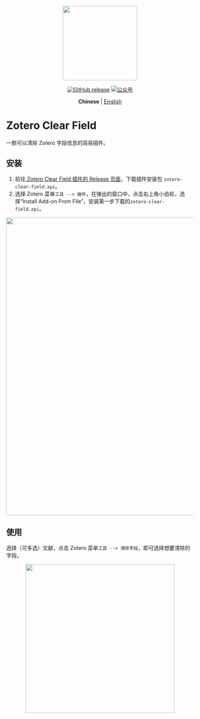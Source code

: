 <p align="center">
  <img src="https://figurebed-iseex.oss-cn-hangzhou.aliyuncs.com/202201171057784.png" width=200 />
</p>
<p align="center">
	<a href="https://github.com/qnscholar/zotero-clear-field/releases"><img src="https://img.shields.io/badge/release-v0.0.1-blue?logo=github" alt="GitHub release" /></a>
	<a href="https://figurebed-iseex.oss-cn-hangzhou.aliyuncs.com/202201171141964.png"><img src="https://img.shields.io/badge/公众号-青柠学术-orange?logo=wechat" alt="公众号" /></a>
</p>
<p align="center">
  <strong>Chinese</strong> | <a href="https://github.com/qnscholar/zotero-clear-field/blob/main/README.en.md">English</a>
</p>

# Zotero Clear Field

一款可以清除 Zotero 字段信息的简易插件。

## 安装

1. 前往[ Zotero Clear Field 插件的 Release 页面](https://github.com/qnscholar/zotero-clear-field/releases)，下载插件安装包 `zotero-clear-field.xpi`。
2. 选择 Zotero 菜单`工具 --> 插件`，在弹出的窗口中，点击右上角小齿轮，选择“Install Add-on From File”，安装第一步下载的`zotero-clear-field.xpi`。

<p align="center">
  <img src="https://figurebed-iseex.oss-cn-hangzhou.aliyuncs.com/202201171221429.png" width=800 />
</p>

## 使用

选择（可多选）文献，点击 Zotero 菜单`工具 --> 清除字段`，即可选择想要清除的字段。

<p align="center">
  <img src="https://figurebed-iseex.oss-cn-hangzhou.aliyuncs.com/202201171219312.png" width=400 />
</p>
